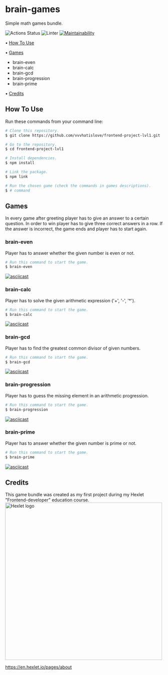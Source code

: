 # brain-games
Simple math games bundle.

![Actions Status](https://github.com/vvvhatislove/frontend-project-lvl1/workflows/hexlet-check/badge.svg)
![Linter](https://github.com/vvvhatislove/frontend-project-lvl1/workflows/Linter/badge.svg)
[![Maintainability](https://api.codeclimate.com/v1/badges/1f6e3b1985ef9c74049e/maintainability)](https://codeclimate.com/github/vvvhatislove/frontend-project-lvl1/maintainability)

<p>
  • <a href="#how-to-use">How To Use</a>
</p>
<p>
  • <a href="#games">Games</a>
    <ul>
      <li>brain-even</li>
      <li>brain-calc</li>
      <li>brain-gcd</li>
      <li>brain-progression</a></li>
      <li>brain-prime</li>
    </ul>
</p>
<p>
  • <a href="#credits">Credits</a>

## How To Use
Run these commands from your command line:

```bash
# Clone this repository.
$ git clone https://github.com/vvvhatislove/frontend-project-lvl1.git

# Go to the repository.
$ cd frontend-project-lvl1

# Install dependencies.
$ npm install

# Link the package.
$ npm link

# Run the chosen game (check the commands in games descriptions).
$ # command
```

## Games
In every game after greeting player has to give an answer to a certain question. In order to win player has to give three correct answers in a row. If the answer is incorrect, the game ends and player has to start again.

### brain-even
Player has to answer whether the given number is even or not.
```bash
# Run this command to start the game.
$ brain-even
```
[![asciicast](https://asciinema.org/a/Rz6aMb0ncoxxhAKE3hh5kSJz8.svg)](https://asciinema.org/a/Rz6aMb0ncoxxhAKE3hh5kSJz8)

### brain-calc
Player has to solve the given arithmetic expression ('+', '-', '*').
```bash
# Run this command to start the game.
$ brain-calc
```
[![asciicast](https://asciinema.org/a/Xa9DZv2sLGuubyiDTVBegGXYh.svg)](https://asciinema.org/a/Xa9DZv2sLGuubyiDTVBegGXYh)

### brain-gcd
Player has to find the greatest common divisor of given numbers.
```bash
# Run this command to start the game.
$ brain-gcd
```
[![asciicast](https://asciinema.org/a/akkz8Ff2usmgWKMyTZm2kP64d.svg)](https://asciinema.org/a/akkz8Ff2usmgWKMyTZm2kP64d)

### brain-progression
Player has to guess the missing element in an arithmetic progression.
```bash
# Run this command to start the game.
$ brain-progression
```
[![asciicast](https://asciinema.org/a/fhGDzjt9HD1KMIJoWQegy2lgo.svg)](https://asciinema.org/a/fhGDzjt9HD1KMIJoWQegy2lgo)

### brain-prime
Player has to answer whether the given number is prime or not.
```bash
# Run this command to start the game.
$ brain-prime
```
[![asciicast](https://asciinema.org/a/IIOw1cyRzYVXKVBJiB2uZcrFn.svg)](https://asciinema.org/a/IIOw1cyRzYVXKVBJiB2uZcrFn)

## Credits
This game bundle was created as my first project during my Hexlet "Frontend-developer" education course.
<img src = "https://cdn2.hexlet.io/assets/hexlet_logo_wide-7e3d6b16dd0882a7657fe79022c2603fdcd53d1744350febc34fba436e282ae7.png" 
alt="Hexlet logo" width="500" length="500">

https://en.hexlet.io/pages/about
